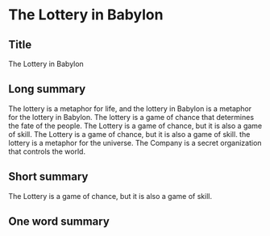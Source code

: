 # The Lottery in Babylon

## Title
The Lottery in Babylon

## Long summary
The lottery is a metaphor for life, and the lottery in Babylon is a metaphor for the lottery in Babylon.  																																																															  The lottery is a game of chance that determines the fate of the people.  The Lottery is a game of chance, but it is also a game of skill. The Lottery is a game of chance, but it is also a game of skill.  the lottery is a metaphor for the universe.   The Company is a secret organization that controls the world.

## Short summary
The Lottery is a game of chance, but it is also a game of skill.

## One word summary

